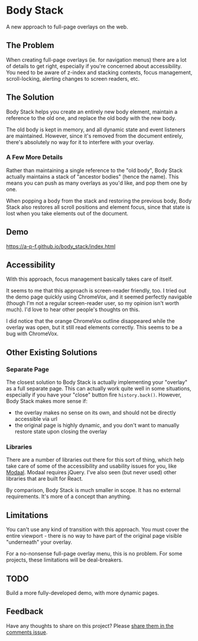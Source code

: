 # Body Stack

A new approach to full-page overlays on the web.

## The Problem

When creating full-page overlays (ie. for navigation menus) there are a lot of details to get right, especially if you're concerned about accessibility. You need to be aware of z-index and stacking contexts, focus management, scroll-locking, alerting changes to screen readers, etc.

## The Solution

Body Stack helps you create an entirely new body element, maintain a reference to the old one, and replace the old body with the new body. 

The old body is kept in memory, and all dynamic state and event listeners are maintained. However, since it's removed from the document entirely, there's absolutely no way for it to interfere with your overlay.

### A Few More Details

Rather than maintaining a single reference to the "old body", Body Stack actually maintains a stack of "ancestor bodies" (hence the name). This means you can push as many overlays as you'd like, and pop them one by one.

When popping a body from the stack and restoring the previous body, Body Stack also restores all scroll positions and element focus, since that state is lost when you take elements out of the document.

## Demo

https://a-p-f.github.io/body_stack/index.html

## Accessibility

With this approach, focus management basically takes care of itself.

It seems to me that this approach is screen-reader friendly, too. I tried out the demo page quickly using ChromeVox, and it seemed perfectly navigable (though I'm not a regular screen-reader user, so my opinion isn't worth much). I'd love to hear other people's thoughts on this. 

I did notice that the orange ChromeVox outline disappeared while the overlay was open, but it still read elements correctly. This seems to be a bug with ChromeVox.

## Other Existing Solutions

### Separate Page
The closest solution to Body Stack is actually implementing your "overlay" as a full separate page. This can actually work quite well in some situations, especially if you have your "close" button fire `history.back()`. However, Body Stack makes more sense if:

- the overlay makes no sense on its own, and should not be directly accessible via url
- the original page is highly dynamic, and you don't want to manually restore state upon closing the overlay

### Libraries
There are a number of libraries out there for this sort of thing, which help take care of some of the accessibility and usability issues for you, like [Modaal](http://humaan.com/modaal/). Modaal requires jQuery. I've also seen (but never used) other libraries that are built for React. 

By comparison, Body Stack is much smaller in scope. It has no external requirements. It's more of a concept than anything.

## Limitations

You can't use any kind of transition with this approach. You must cover the entire viewport - there is no way to have part of the original page visible "underneath" your overlay. 

For a no-nonsense full-page overlay menu, this is no problem. For some projects, these limitations will be deal-breakers.

## TODO

Build a more fully-developed demo, with more dynamic pages.

## Feedback
Have any thoughts to share on this project? Please [share them in the comments issue](https://github.com/a-p-f/body_stack/issues/1).